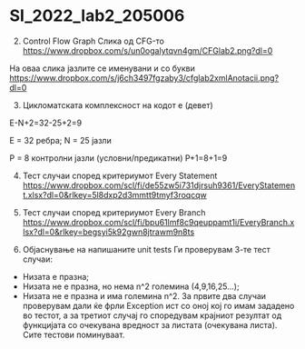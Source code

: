 # SI_2022_lab2_205006

2. Control Flow Graph 
Слика од CFG-то
https://www.dropbox.com/s/un0ogalytqvn4gm/CFGlab2.png?dl=0

На оваа слика јазлите се именувани и со букви
https://www.dropbox.com/s/j6ch3497fgzaby3/cfglab2xmlAnotacii.png?dl=0

3. Цикломатската комплексност на кодот е (девет)

E-N+2=32-25+2=9

E = 32 ребра; 
N = 25 јазли

P = 8 контролни јазли (условни/предикатни)
P+1=8+1=9

4. Тест случаи според критериумот Every Statement
https://www.dropbox.com/scl/fi/de55zw5i731djrsuh9361/EveryStatement.xlsx?dl=0&rlkey=5l8dxp2d3mmtt9tmyf3roqcqw

5. Тест случаи според критериумот Every Branch
https://www.dropbox.com/scl/fi/bpu61lmf8c9qeuppamt1i/EveryBranch.xlsx?dl=0&rlkey=begsyi5k92gwn8jtrawm9n8ts

7. Објаснување на напишаните unit tests
Ги проверувам 3-те тест случаи:
  - Низата е празна;
  - Низата не е празна, но нема n^2 големина (4,9,16,25...);
  - Низата не е празна и има големина n^2.
За првите два случаи проверувам дали ќе фрли Exception ист со оној кој го имам зададено во тестот, а за третиот случај го споредувам крајниот резултат од функцијата со очекувана вредност за листата (очекувана листа).
Сите тестови поминуваат.
